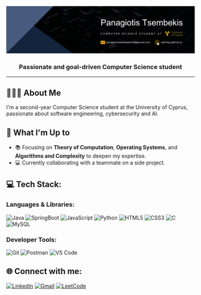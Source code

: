 <img src="./assets/panagiotis-tsembekis-new-banner.png" alt="Profile Banner"/>  
<h3 align="center">Passionate and goal-driven Computer Science student</h3>

---

## 🙋🏻‍♂️ About Me
I'm a second-year Computer Science student at the University of Cyprus, passionate about software engineering, cybersecurity and AI.


## 🚀 What I'm Up to
- 📚 Focusing on **Theory of Computation**, **Operating Systems**, and **Algorithms and Complexity** to deepen my expertise.
- 💻 Currently collaborating with a teammate on a side project.


## 💻 Tech Stack:
### Languages & Libraries:
![Java](https://img.shields.io/badge/java-%23ED8B00.svg?style=for-the-badge&logo=java&logoColor=white)
![SpringBoot](https://camo.githubusercontent.com/924b1643b42f4aded04442af6a5cbab25c6c25c7570ab924b9d1e1412f536225/68747470733a2f2f696d672e736869656c64732e696f2f62616467652f537072696e675f426f6f742d4632463446393f7374796c653d666f722d7468652d6261646765266c6f676f3d737072696e672d626f6f74)
![JavaScript](https://camo.githubusercontent.com/29d02b3669d6450d67e043cf5909e740dcb94c1e2306d88ac48b15b4ec55dc65/68747470733a2f2f696d672e736869656c64732e696f2f62616467652f6a6176617363726970742d2532333332333333302e7376673f7374796c653d666f722d7468652d6261646765266c6f676f3d6a617661736372697074266c6f676f436f6c6f723d253233463744463145)
![Python](https://img.shields.io/badge/python-3670A0?style=for-the-badge&logo=python&logoColor=ffdd54)
![HTML5](https://img.shields.io/badge/html5-%23E34F26.svg?style=for-the-badge&logo=html5&logoColor=white)
![CSS3](https://img.shields.io/badge/css3-%231572B6.svg?style=for-the-badge&logo=css3&logoColor=white)
![C](https://img.shields.io/badge/c-%2300599C.svg?style=for-the-badge&logo=c&logoColor=white)
![MySQL](https://img.shields.io/badge/mysql-%234479A1.svg?style=for-the-badge&logo=mysql&logoColor=white)



### Developer Tools:
![Git](https://img.shields.io/badge/git-%23F05033.svg?style=for-the-badge&logo=git&logoColor=white)
![Postman](https://img.shields.io/badge/Postman-FF6C37?style=for-the-badge&logo=Postman&logoColor=white)
![VS Code](https://img.shields.io/badge/VS_Code-%23007ACC.svg?style=for-the-badge&logo=visualstudiocode&logoColor=white)

## 🌐 Connect with me:
[![LinkedIn](https://img.shields.io/badge/LinkedIn-%230077B5.svg?logo=linkedin&logoColor=white)](https://www.linkedin.com/in/panagiotis-tsembekis/)
[![Gmail](https://img.shields.io/badge/Gmail-%23D14836.svg?logo=gmail&logoColor=white)](mailto:panagiotistsembekis45@gmail.com)
[![LeetCode](https://img.shields.io/badge/LeetCode-%23FF6600.svg?logo=leetcode&logoColor=white)](https://leetcode.com/tsembp)







